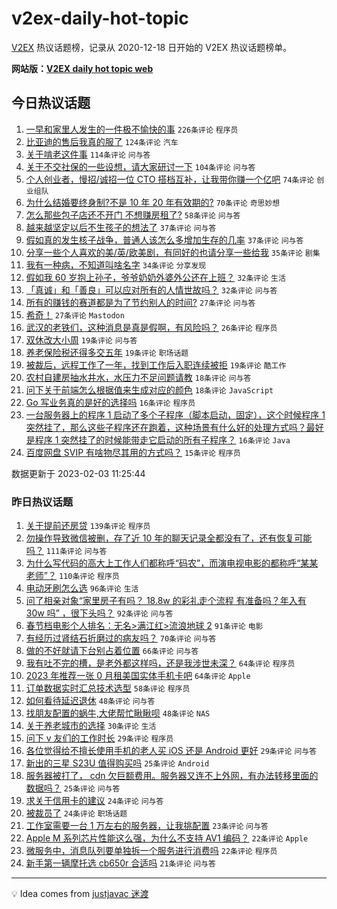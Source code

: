 # v2ex-daily-hot-topic

[V2EX](https://www.v2ex.com/) 热议话题榜，记录从 2020-12-18 日开始的 V2EX 热议话题榜单。

**网站版：[V2EX daily hot topic web](https://boojack.github.io/v2ex-daily-hot-topic-web/)**

## 今日热议话题

<!-- TODAY BEGIN -->

1. [一早和家里人发生的一件极不愉快的事](https://www.v2ex.com/t/912850) `226条评论` `程序员`
1. [比亚迪的售后我真的服了](https://www.v2ex.com/t/912817) `124条评论` `汽车`
1. [关于啃老这件事](https://www.v2ex.com/t/912784) `114条评论` `问与答`
1. [关于不交社保的一些设想，请大家研讨一下](https://www.v2ex.com/t/912787) `104条评论` `问与答`
1. [个人创业者，慢招/诚招一位 CTO 搭档互补，让我带你赚一个亿吧](https://www.v2ex.com/t/912783) `74条评论` `创业组队`
1. [为什么结婚要终身制?不是 10 年 20 年有效期的?](https://www.v2ex.com/t/912854) `70条评论` `奇思妙想`
1. [怎么那些包子店还不开门 不想赚房租了?](https://www.v2ex.com/t/912756) `58条评论` `问与答`
1. [越来越坚定以后不生孩子的想法了](https://www.v2ex.com/t/912898) `37条评论` `问与答`
1. [假如真的发生核子战争，普通人该怎么多增加生存的几率](https://www.v2ex.com/t/912870) `37条评论` `问与答`
1. [分享一些个人喜欢的美/英/欧美剧，有同好的也请分享一些给我](https://www.v2ex.com/t/912878) `35条评论` `剧集`
1. [我有一种病，不知道叫啥名字](https://www.v2ex.com/t/912972) `34条评论` `分享发现`
1. [假如我 60 岁抱上孙子，爷爷奶奶外婆外公还在上班？](https://www.v2ex.com/t/912879) `32条评论` `生活`
1. [「真诚」和「善良」可以应对所有的人情世故吗？](https://www.v2ex.com/t/912773) `32条评论` `问与答`
1. [所有的赚钱的赛道都是为了节约别人的时间?](https://www.v2ex.com/t/912930) `27条评论` `问与答`
1. [希奇！](https://www.v2ex.com/t/912894) `27条评论` `Mastodon`
1. [武汉的老铁们，这种消息是真是假啊，有风险吗？](https://www.v2ex.com/t/912821) `26条评论` `程序员`
1. [双休改大小周](https://www.v2ex.com/t/912809) `19条评论` `问与答`
1. [养老保险税还得多交五年](https://www.v2ex.com/t/912782) `19条评论` `职场话题`
1. [被裁后，远程工作了一年，找到工作后入职连续被拒](https://www.v2ex.com/t/912777) `19条评论` `酷工作`
1. [农村自建房抽水井水，水压力不足问题请教](https://www.v2ex.com/t/912864) `18条评论` `问与答`
1. [问下关于前端怎么根据值来生成对应的颜色](https://www.v2ex.com/t/912798) `18条评论` `JavaScript`
1. [Go 写业务真的是好的选择吗](https://www.v2ex.com/t/912958) `16条评论` `程序员`
1. [一台服务器上的程序 1 启动了多个子程序（脚本启动，固定），这个时候程序 1 突然挂了，那么这些子程序还在跑着，这种场景有什么好的处理方式吗？最好是程序 1 突然挂了的时候能带走它启动的所有子程序？](https://www.v2ex.com/t/912768) `16条评论` `Java`
1. [百度网盘 SVIP 有啥物尽其用的方式吗？](https://www.v2ex.com/t/912938) `15条评论` `程序员`

数据更新于 2023-02-03 11:25:44

<!-- TODAY END -->

### 昨日热议话题

<!-- YESTERDAY BEGIN -->

1. [关于提前还房贷](https://www.v2ex.com/t/912480) `139条评论` `程序员`
1. [勿操作导致微信被删，存了近 10 年的聊天记录全都没有了，还有恢复可能吗？](https://www.v2ex.com/t/912578) `111条评论` `问与答`
1. [为什么写代码的高大上工作人们都称呼“码农”，而演电视电影的都称呼“某某老师”？](https://www.v2ex.com/t/912435) `110条评论` `程序员`
1. [电动牙刷怎么选](https://www.v2ex.com/t/912484) `96条评论` `生活`
1. [问了相亲对象“家里房子有吗？ 18.8w 的彩礼走个流程 有准备吗？年入有 30w 吗” ，很下头吗？](https://www.v2ex.com/t/912450) `92条评论` `问与答`
1. [春节档电影个人排名：无名>满江红>流浪地球 2](https://www.v2ex.com/t/912468) `91条评论` `电影`
1. [有经历过肾结石折磨过的病友吗？](https://www.v2ex.com/t/912590) `70条评论` `问与答`
1. [做的不好就请下台别占着位置](https://www.v2ex.com/t/912552) `66条评论` `问与答`
1. [我有吐不完的槽，是老外都这样吗，还是我涉世未深？](https://www.v2ex.com/t/912727) `64条评论` `程序员`
1. [2023 年推荐一张 0 月租美国实体手机卡吧](https://www.v2ex.com/t/912581) `64条评论` `Apple`
1. [订单数据实时汇总技术选型](https://www.v2ex.com/t/912441) `58条评论` `程序员`
1. [如何看待延迟退休](https://www.v2ex.com/t/912663) `48条评论` `问与答`
1. [找朋友配置的蜗牛,大佬帮忙瞅瞅呗](https://www.v2ex.com/t/912449) `48条评论` `NAS`
1. [关于养老城市的选择](https://www.v2ex.com/t/912656) `30条评论` `生活`
1. [问下 v 友们的工作时长](https://www.v2ex.com/t/912670) `29条评论` `程序员`
1. [各位觉得给不擅长使用手机的老人买 iOS 还是 Android 更好](https://www.v2ex.com/t/912553) `29条评论` `问与答`
1. [新出的三星 S23U 值得购买吗](https://www.v2ex.com/t/912665) `25条评论` `Android`
1. [服务器被打了， cdn 欠巨额费用。服务器又连不上外网，有办法转移里面的数据吗？](https://www.v2ex.com/t/912586) `25条评论` `问与答`
1. [求关于信用卡的建议](https://www.v2ex.com/t/912561) `24条评论` `问与答`
1. [被裁员了](https://www.v2ex.com/t/912488) `24条评论` `职场话题`
1. [工作室需要一台 1 万左右的服务器，让我挑配置](https://www.v2ex.com/t/912633) `23条评论` `问与答`
1. [Apple M 系列芯片性能这么强，为什么不支持 AV1 编码？](https://www.v2ex.com/t/912705) `22条评论` `Apple`
1. [微服务中，消息队列要单独拆一个服务进行消费吗](https://www.v2ex.com/t/912642) `22条评论` `程序员`
1. [新手第一辆摩托选 cb650r 合适吗](https://www.v2ex.com/t/912506) `21条评论` `问与答`

<!-- YESTERDAY END -->

---

💡 Idea comes from [justjavac 迷渡](https://github.com/justjavac/)
